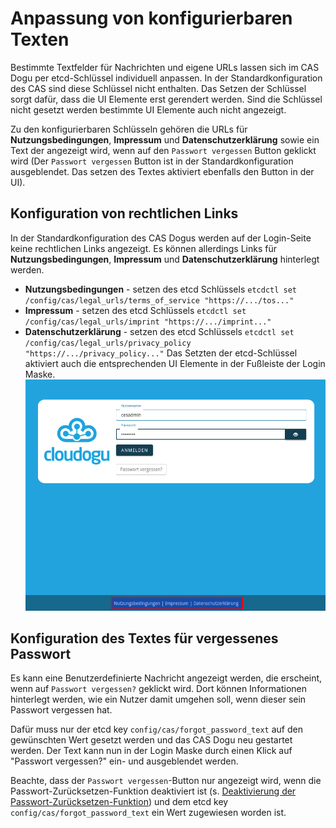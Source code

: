 # Anpassung von konfigurierbaren Texten
Bestimmte Textfelder für Nachrichten und eigene URLs lassen sich im CAS Dogu per etcd-Schlüssel individuell anpassen. 
In der Standardkonfiguration des CAS sind diese Schlüssel nicht enthalten. Das Setzen der Schlüssel sorgt dafür, dass die UI Elemente erst gerendert werden. Sind die Schlüssel nicht gesetzt werden bestimmte UI Elemente auch nicht angezeigt.

Zu den konfigurierbaren Schlüsseln gehören die URLs für **Nutzungsbedingungen**, **Impressum** und **Datenschutzerklärung** sowie ein Text der angezeigt wird, wenn auf den `Passwort vergessen` Button geklickt wird (Der `Passwort vergessen` Button ist in der Standardkonfiguration ausgeblendet. Das setzen des Textes aktiviert ebenfalls den Button in der UI).

## Konfiguration von rechtlichen Links
In der Standardkonfiguration des CAS Dogus werden auf der Login-Seite keine rechtlichen Links angezeigt. Es können allerdings Links für **Nutzungsbedingungen**, **Impressum** und **Datenschutzerklärung** hinterlegt werden.
* **Nutzungsbedingungen** - setzen des etcd Schlüssels `etcdctl set /config/cas/legal_urls/terms_of_service "https://.../tos..."`
* **Impressum** - setzen des etcd Schlüssels `etcdctl set /config/cas/legal_urls/imprint "https://.../imprint..."`
* **Datenschutzerklärung** - setzen des etcd Schlüssels `etcdctl set /config/cas/legal_urls/privacy_policy "https://.../privacy_policy..."`
Das Setzten der etcd-Schlüssel aktiviert auch die entsprechenden UI Elemente in der Fußleiste der Login Maske.
![customize legal urls](figures/legal_urls_de.png)


## Konfiguration des Textes für vergessenes Passwort

Es kann eine Benutzerdefinierte Nachricht angezeigt werden, die erscheint, 
wenn auf `Passwort vergessen?` geklickt wird. Dort können Informationen hinterlegt 
werden, wie ein Nutzer damit umgehen soll, wenn dieser sein Passwort vergessen hat.

Dafür muss nur der etcd key `config/cas/forgot_password_text` auf den gewünschten Wert
gesetzt werden und das CAS Dogu neu gestartet werden. Der Text kann nun in der Login Maske
durch einen Klick auf "Passwort vergessen?" ein- und ausgeblendet werden.

Beachte, dass der `Passwort vergessen`-Button nur angezeigt wird, wenn die Passwort-Zurücksetzen-Funktion deaktiviert ist 
(s. [Deaktivierung der Passwort-Zurücksetzen-Funktion](password-management_de.md#deaktivierung-der-passwort-zurcksetzen-funktion))
und dem etcd key `config/cas/forgot_password_text` ein Wert zugewiesen worden ist.